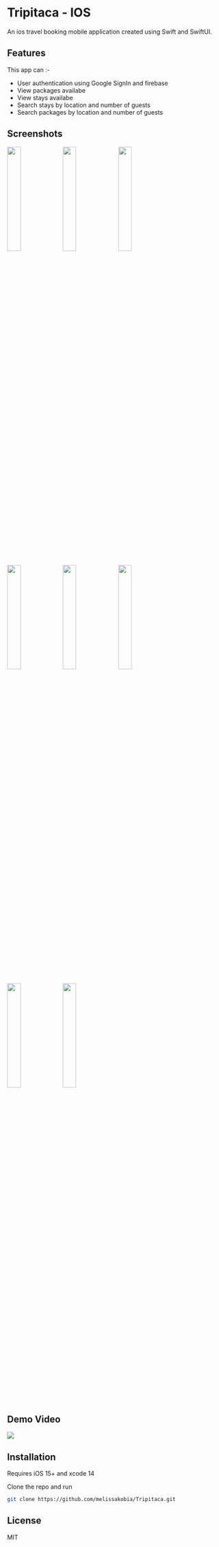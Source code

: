 # Tripitaca - IOS

An ios travel booking mobile application created using Swift and SwiftUI.

## Features
This app can :-
- User authentication using Google SignIn and firebase
- View packages availabe
- View stays availabe
- Search stays by location and number of guests
- Search packages by location and number of guests

## Screenshots

<img src="https://user-images.githubusercontent.com/20678703/214918309-2306fbdb-638c-470e-866e-46f773a45787.png" width=25% height=25%>    <img src="https://user-images.githubusercontent.com/20678703/214918403-75a744be-d4b8-42cb-8d45-fa5c0f41a132.png" width=25% height=25%>  <img src="https://user-images.githubusercontent.com/20678703/214918443-6d6db5ab-7d84-4bf7-aff7-e8a93b9ea8c1.png" width=25% height=25%>    <img src="https://user-images.githubusercontent.com/20678703/214918447-6691718d-b072-4573-a8a4-100488358f98.png" width=25% height=25%>   <img src="https://user-images.githubusercontent.com/20678703/214918449-13a9c1b6-fdcc-416b-a1bb-6513f1efc6e7.png" width=25% height=25%>   <img src="https://user-images.githubusercontent.com/20678703/214918458-d4917071-b1aa-4ecd-9d19-a15da9261ea7.png" width=25% height=25%>   <img src="https://user-images.githubusercontent.com/20678703/214918464-a12af1b2-d84d-4833-8820-776f9d32718b.png" width=25% height=25%>   <img src="https://user-images.githubusercontent.com/20678703/214918470-f7f2c352-2ce7-4ea8-8030-85c1f307d31a.png" width=25% height=25%>


## Demo Video

![](https://github.com/melissakobia/Tripitaca/blob/main/screenrecording.gif)

## Installation

Requires iOS 15+ and xcode 14

Clone the repo and run

```sh
git clone https://github.com/melissakobia/Tripitaca.git


```


## License

MIT


